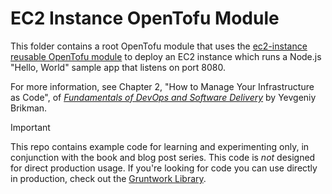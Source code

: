 # EC2 Instance OpenTofu Module

This folder contains a root OpenTofu module that uses the 
[ec2-instance reusable OpenTofu module](../../modules/ec2-instance) to deploy an EC2 instance which runs a Node.js 
"Hello, World" sample app that listens on port 8080.

For more information, see Chapter 2, "How to Manage Your Infrastructure as Code", of [_Fundamentals of DevOps and
Software Delivery_](https://www.fundamentals-of-devops.com) by Yevgeniy Brikman.

> [!IMPORTANT]  
> This repo contains example code for learning and experimenting only, in conjunction with the book and blog post
> series. This code is _not_ designed for direct production usage. If you're looking for code you can use directly in
> production, check out the [Gruntwork Library](https://www.gruntwork.io/products/library).
